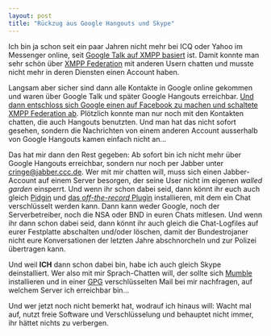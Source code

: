 ```yaml
---
layout: post
title: "Rückzug aus Google Hangouts und Skype"
---
```


Ich bin ja schon seit ein paar Jahren nicht mehr bei ICQ oder Yahoo im Messenger online, seit [Google Talk auf XMPP 
basiert][3] ist. Damit konnte man sehr schön über [XMPP Federation][2] mit anderen Usern chatten und musste nicht mehr 
in deren Diensten einen Account haben.

Langsam aber sicher sind dann alle Kontakte in Google online gekommen und waren über Google Talk und später Google 
Hangouts erreichbar. [Und dann entschloss sich Google einen auf Facebook zu machen und schaltete XMPP Federation ab][4]. 
Plötzlich konnte man nur noch mit den Kontakten chatten, die auch Hangouts benutzten. Und man hat das nicht sofort 
gesehen, sondern die Nachrichten von einem anderen Account ausserhalb von Google Hangouts kamen einfach nicht an...

Das hat mir dann den Rest gegeben: Ab sofort bin ich nicht mehr über Google Hangouts erreichbar, sondern nur noch per 
Jabber unter <a href="xmpp://cringe@jabber.ccc.de">cringe@jabber.ccc.de</a>. Wer mit mir chatten will, muss sich 
einen Jabber-Account auf einem Server besorgen, der seine User nicht im eigenen *walled garden* einsperrt. Und wenn 
ihr schon dabei seid, dann könnt ihr euch auch gleich [Pidgin][5] und [das *off-the-record* Plugin][6] installieren, mit dem 
ein Chat verschlüsselt werden kann. Dann kann weder Google, noch der Serverbetreiber, noch die NSA oder BND in euren 
Chats mitlesen. Und wenn ihr dann schon dabei seid, dann könnt ihr auch gleich die Chat-Logfiles auf eurer Festplatte 
abschalten und/oder löschen, damit der Bundestrojaner nicht eure Konversationen der letzten Jahre abschnorcheln und 
zur Polizei übertragen kann.

Und weil **ICH** dann schon dabei bin, habe ich auch gleich Skype deinstalliert. Wer also mit mir Sprach-Chatten will, 
der sollte sich [Mumble][0] installieren und in einer [GPG][1] verschlüsselten Mail bei mir nachfragen, auf welchem 
Server ich erreichbar bin...

Und wer jetzt noch nicht bemerkt hat, wodrauf ich hinaus will: Wacht mal auf, nutzt freie Software und Verschlüsselung 
und behauptet nicht immer, ihr hättet nichts zu verbergen.

[0]: http://mumble.sourceforge.net/Main_Page
[1]: http://www.gnupg.org/
[2]: http://de.wikipedia.org/wiki/Extensible_Messaging_and_Presence_Protocol
[3]: https://developers.google.com/talk/open_communications#service
[4]: https://www.eff.org/deeplinks/2013/05/google-abandons-open-standards-instant-messaging
[5]: http://pidgin.im/
[6]: http://www.cypherpunks.ca/otr/

